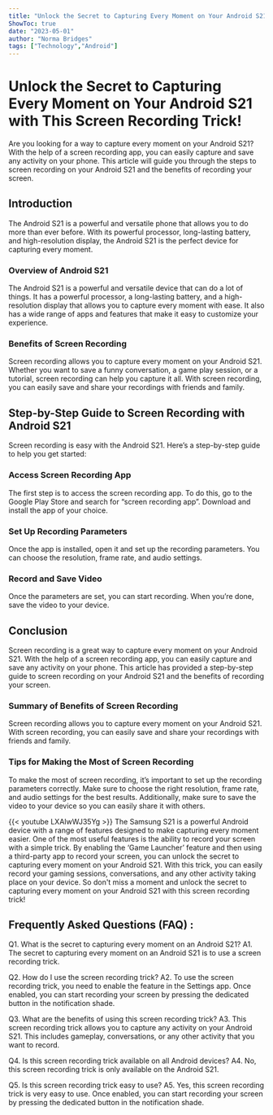 ```yaml
---
title: "Unlock the Secret to Capturing Every Moment on Your Android S21 with This Screen Recording Trick!"
ShowToc: true 
date: "2023-05-01"
author: "Norma Bridges" 
tags: ["Technology","Android"]
---
```

# Unlock the Secret to Capturing Every Moment on Your Android S21 with This Screen Recording Trick!

Are you looking for a way to capture every moment on your Android S21? With the help of a screen recording app, you can easily capture and save any activity on your phone. This article will guide you through the steps to screen recording on your Android S21 and the benefits of recording your screen.

## Introduction

The Android S21 is a powerful and versatile phone that allows you to do more than ever before. With its powerful processor, long-lasting battery, and high-resolution display, the Android S21 is the perfect device for capturing every moment.

### Overview of Android S21

The Android S21 is a powerful and versatile device that can do a lot of things. It has a powerful processor, a long-lasting battery, and a high-resolution display that allows you to capture every moment with ease. It also has a wide range of apps and features that make it easy to customize your experience.

### Benefits of Screen Recording

Screen recording allows you to capture every moment on your Android S21. Whether you want to save a funny conversation, a game play session, or a tutorial, screen recording can help you capture it all. With screen recording, you can easily save and share your recordings with friends and family.

## Step-by-Step Guide to Screen Recording with Android S21

Screen recording is easy with the Android S21. Here’s a step-by-step guide to help you get started:

### Access Screen Recording App

The first step is to access the screen recording app. To do this, go to the Google Play Store and search for “screen recording app”. Download and install the app of your choice.

### Set Up Recording Parameters

Once the app is installed, open it and set up the recording parameters. You can choose the resolution, frame rate, and audio settings.

### Record and Save Video

Once the parameters are set, you can start recording. When you’re done, save the video to your device.

## Conclusion

Screen recording is a great way to capture every moment on your Android S21. With the help of a screen recording app, you can easily capture and save any activity on your phone. This article has provided a step-by-step guide to screen recording on your Android S21 and the benefits of recording your screen.

### Summary of Benefits of Screen Recording

Screen recording allows you to capture every moment on your Android S21. With screen recording, you can easily save and share your recordings with friends and family.

### Tips for Making the Most of Screen Recording

To make the most of screen recording, it’s important to set up the recording parameters correctly. Make sure to choose the right resolution, frame rate, and audio settings for the best results. Additionally, make sure to save the video to your device so you can easily share it with others.

{{< youtube LXAIwWJ35Yg >}} 
The Samsung S21 is a powerful Android device with a range of features designed to make capturing every moment easier. One of the most useful features is the ability to record your screen with a simple trick. By enabling the ‘Game Launcher’ feature and then using a third-party app to record your screen, you can unlock the secret to capturing every moment on your Android S21. With this trick, you can easily record your gaming sessions, conversations, and any other activity taking place on your device. So don't miss a moment and unlock the secret to capturing every moment on your Android S21 with this screen recording trick!

## Frequently Asked Questions (FAQ) :
Q1. What is the secret to capturing every moment on an Android S21?
A1. The secret to capturing every moment on an Android S21 is to use a screen recording trick.

Q2. How do I use the screen recording trick?
A2. To use the screen recording trick, you need to enable the feature in the Settings app. Once enabled, you can start recording your screen by pressing the dedicated button in the notification shade.

Q3. What are the benefits of using this screen recording trick?
A3. This screen recording trick allows you to capture any activity on your Android S21. This includes gameplay, conversations, or any other activity that you want to record.

Q4. Is this screen recording trick available on all Android devices?
A4. No, this screen recording trick is only available on the Android S21.

Q5. Is this screen recording trick easy to use?
A5. Yes, this screen recording trick is very easy to use. Once enabled, you can start recording your screen by pressing the dedicated button in the notification shade.



